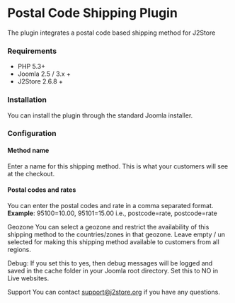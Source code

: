 # Postal Code Shipping Plugin

The plugin integrates a postal code based shipping method for J2Store

### Requirements 
* PHP 5.3+ 
* Joomla 2.5 / 3.x + 
* J2Store 2.6.8 + 

### Installation 

You can install the plugin through the standard Joomla installer. 

### Configuration 

#### Method name
Enter a name for this shipping method. This is what your customers will see at the checkout.

#### Postal codes and rates
You can enter the postal codes and rate in a comma separated format. **Example**: 95100=10.00, 95101=15.00 i.e., postcode=rate, postcode=rate

Geozone
You can select a geozone and restrict the availability of this shipping method 
to the countries/zones in that geozone. Leave empty / un selected for making this shipping method available to customers from all regions. 

Debug: If you set this to yes, then debug messages will be logged and saved in the cache 
folder in your Joomla root directory. 
Set this to NO in Live websites. 

Support 
You can contact support@j2store.org if you have any questions. 